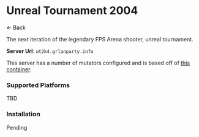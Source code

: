 # Unreal Tournament 2004
<a href="javascript:history.back()" style="text-decoration: none; color: black;">&#8592; Back</a>


The next iteration of the legendary FPS Arena shooter, unreal tournament. 

**Server Url**: `ut2k4.grlanparty.info`

This server has a number of mutators configured and is based off of [this container](pending). 

### Supported Platforms
TBD

### Installation

Pending
